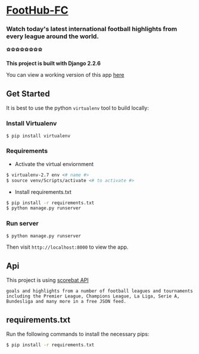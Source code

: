 # [FootHub-FC](https://foothubfc.herokuapp.com)


### Watch today's latest international football highlights from every league around the world. 

⚽⚽⚽⚽⚽⚽⚽⚽


**This project is built with Django 2.2.6**

You can view a working version of this app
[here](https://foothubfc.herokuapp.com/)



## Get Started

It is best to use the python `virtualenv` tool to build locally:

### Install Virtualenv

```sh
$ pip install virtualenv
```

### Requirements

- Activate the virtual enviornment

```sh
$ virtualenv-2.7 env <# name #>
$ source venv/Scripts/activate <# to activate #>
```

- Install requirements.txt

```sh
$ pip install -r requirements.txt
$ python manage.py runserver
```

### Run server

```sh
$ python manage.py runserver
```

Then visit `http://localhost:8000` to view the app. 


## Api

This project is using [scorebat API](https://www.scorebat.com/video-api/v1/)


``
goals and highlights from a number of football leagues and tournaments including the Premier League, Champions League, La Liga, Serie A, Bundesliga and many more in a free JSON feed.
``


## requirements.txt

Run the following
commands to install the necessary pips:

```sh
$ pip install -r requirements.txt
```







